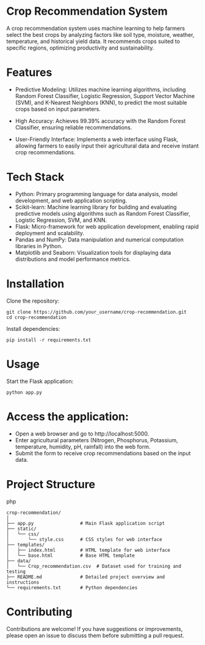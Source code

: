  # Crop Recommendation System
A crop recommendation system uses machine learning to help farmers select the best crops by analyzing factors like soil type, moisture, weather, temperature, and historical yield data. It recommends crops suited to specific regions, optimizing productivity and sustainability.
# Features
- Predictive Modeling: Utilizes machine learning algorithms, including Random Forest Classifier, Logistic Regression, Support Vector Machine (SVM), and K-Nearest Neighbors (KNN), to predict the most suitable crops based on input parameters.

- High Accuracy: Achieves 99.39% accuracy with the Random Forest Classifier, ensuring reliable recommendations.

- User-Friendly Interface: Implements a web interface using Flask, allowing farmers to easily input their agricultural data and receive instant crop recommendations.

# Tech Stack
- Python: Primary programming language for data analysis, model development, and web application scripting.
- Scikit-learn: Machine learning library for building and evaluating predictive models using algorithms such as Random Forest Classifier, Logistic Regression, SVM, and KNN.
- Flask: Micro-framework for web application development, enabling rapid deployment and scalability.
- Pandas and NumPy: Data manipulation and numerical computation libraries in Python.
- Matplotlib and Seaborn: Visualization tools for displaying data distributions and model performance metrics.

# Installation
Clone the repository:


```
git clone https://github.com/your_username/crop-recommendation.git
cd crop-recommendation
```
Install dependencies:
```
pip install -r requirements.txt
```
# Usage
Start the Flask application:
```
python app.py
```
# Access the application:

- Open a web browser and go to http://localhost:5000.
- Enter agricultural parameters (Nitrogen, Phosphorus, Potassium, temperature, humidity, pH, rainfall) into the web form.
- Submit the form to receive crop recommendations based on the input data.
# Project Structure
php
```
crop-recommendation/
│
├── app.py                 # Main Flask application script
├── static/
│   └── css/
│       └── style.css      # CSS styles for web interface
├── templates/
│   ├── index.html         # HTML template for web interface
│   └── base.html          # Base HTML template
├── data/
│   └── Crop_recommendation.csv  # Dataset used for training and testing
├── README.md              # Detailed project overview and instructions
└── requirements.txt       # Python dependencies
```
# Contributing
Contributions are welcome! If you have suggestions or improvements, please open an issue to discuss them before submitting a pull request.
